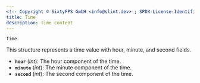 ```yaml
---
<!-- Copyright © SixtyFPS GmbH <info@slint.dev> ; SPDX-License-Identifier: MIT -->
title: Time
description: Time content
---
```


`Time`

This structure represents a time value with hour, minute, and second fields.

- **`hour`** (_int_): The hour component of the time.
- **`minute`** (_int_): The minute component of the time.
- **`second`** (_int_): The second component of the time. 